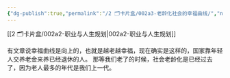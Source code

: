 ```yaml
---
{"dg-publish":true,"permalink":"/2 🗂️卡片盒/002a3-老龄化社会的幸福曲线/","noteIcon":"1","created":"2024-09-22T22:33","updated":"2024-10-04T09:12"}
---
```



[[2 🗂️卡片盒/002a2-职业与人生规划\|002a2-职业与人生规划]]

有文章说幸福曲线是向上的，也就是越老越幸福，现在确实是这样的，国家靠年轻人交养老金来养已经退休的人。
那等我们老了的时候，社会老龄化是已经过去了，因为老人最多的年代是我们上一代。
